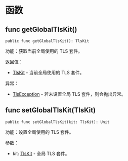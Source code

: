 # 函数

## func getGlobalTlsKit()

```cangjie
public func getGlobalTlsKit(): TlsKit
```

功能：获取当前全局使用的 TLS 套件。

返回值：

- [TlsKit](./tls_common_package_interfaces.md#interface-tlskit) - 当前全局使用的 TLS 套件。

异常：

- [TlsException](./tls_common_package_exceptions.md#class-tlsexception) - 若未设置全局 TLS 套件，则会抛出异常。

## func setGlobalTlsKit(TlsKit)

```cangjie
public func setGlobalTlsKit(kit: TlsKit): Unit
```

功能：设置全局使用的 TLS 套件。

参数：

- kit: [TlsKit](./tls_common_package_interfaces.md#interface-tlskit) - 全局 TLS 套件。
